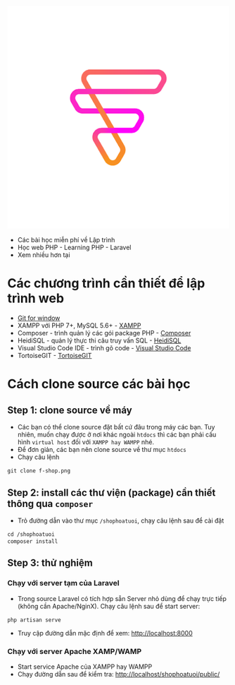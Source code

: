 # 
[![./docs/assets/shared/img/f-shop.png](./docs/assets/shared/img/f-shop.png)](./docs/assets/shared/img/f-shop.png)
- Các bài học miễn phí về Lập trình
- Học web PHP - Learning PHP - Laravel
- Xem nhiều hơn tại 

# Các chương trình cần thiết để lập trình web
- [Git for window](https://git-scm.com/download/win)
- XAMPP với PHP 7+, MySQL 5.6+ - [XAMPP](https://www.apachefriends.org/download.html)
- Composer - trình quản lý các gói package PHP - [Composer](https://getcomposer.org/download/)
- HeidiSQL - quản lý thực thi câu truy vấn SQL - [HeidiSQL](https://www.heidisql.com/download.php)
- Visual Studio Code IDE - trình gõ code - [Visual Studio Code](https://code.visualstudio.com/)
- TortoiseGIT - [TortoiseGIT](https://tortoisegit.org/download/)

# Cách clone source các bài học
## Step 1: clone source về máy
- Các bạn có thể clone source đặt bất cứ đâu trong máy các bạn. Tuy nhiên, muốn chạy được ở nơi khác ngoài `htdocs` thì các bạn phải cấu hình `virtual host` đối với `XAMPP hay WAMPP` nhé.
- Để đơn giản, các bạn nên clone source về thư mục `htdocs`
- Chạy câu lệnh
```
git clone f-shop.png
```

## Step 2: install các thư viện (package) cần thiết thông qua `composer`
- Trỏ đường dẫn vào thư mục `/shophoatuoi`, chạy câu lệnh sau để cài đặt
```
cd /shophoatuoi
composer install
```

## Step 3: thử nghiệm
### Chạy với server tạm của Laravel
- Trong source Laravel có tích hợp sẵn Server nhỏ dùng để chạy trực tiếp (không cần Apache/NginX). Chạy câu lệnh sau để start server:
```
php artisan serve
```
- Truy cập đường dẫn mặc định để xem: [http://localhost:8000](http://localhost:8000)

### Chạy với server Apache XAMP/WAMP
- Start service Apache của XAMPP hay WAMPP
- Chạy đường dẫn sau để kiểm tra: [http://localhost/shophoatuoi/public/](http://localhost/shophoatuoi/public/)